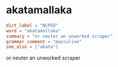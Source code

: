 # akatamallaka

``` toml
dict_label = "NCPED"
word = "akatamallaka"
summary = "or neuter an unworked scraper"
grammar_comment = "masculine"
see_also = ["akata"]
```

or neuter an unworked scraper

